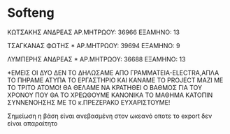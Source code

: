 Softeng
=======


ΚΩΤΣΑΚΗΣ ΑΝΔΡΕΑΣ
ΑΡ.ΜΗΤΡΩΟΥ: 36966
ΕΞΑΜΗΝΟ:    13
 
ΤΣΑΓΚΑΝΑΣ ΦΩΤΗΣ    *
ΑΡ.ΜΗΤΡΩΟΥ: 39694
ΕΞΑΜΗΝΟ:    9
  


ΛΥΜΠΕΡΗΣ ΑΝΔΡΕΑΣ  *
ΑΡ.ΜΗΤΡΩΟΥ: 36688
ΕΞΑΜΗΝΟ:    13
  
  

*ΕΜΕΙΣ ΟΙ ΔΥΟ ΔΕN ΤΟ ΔΗΛΩΣΑΜΕ ΑΠΟ ΓΡΑΜΜΑΤΕΙΑ-ELECTRA,ΑΠΛΑ ΤΟ ΠΗΡΑΜΕ ΑΤΥΠΑ ΤΟ ΕΡΓΑΣΤΗΡΙΟ ΚΑΙ ΚΑΝΑΜΕ ΤΟ PROJECT MAZI ME TO ΤΡΙΤΟ ΑΤΟΜΟ!
ΘΑ ΘΕΛΑΜΕ ΝΑ ΚΡΑΤΗΘΕΙ Ο ΒΑΘΜΟΣ ΓΙΑ ΤΟΥ ΧΡΟΝΟΥ ΠΟΥ ΘΑ ΤΟ ΧΡΕΩΘΟΥΜΕ ΚΑΝΟΝΙΚΑ ΤΟ ΜΑΘΗΜΑ ΚΑΤΟΠΙΝ ΣΥΝΝΕΝΟΗΣΗΣ ΜΕ ΤΟ κ.ΠΡΕΖΕΡΑΚΟ
ΕΥXAΡΙΣΤΟΥΜΕ!
 
Σημείωση η βάση είναι ανεβασμένη στον ωκεανό οποτε το export δεν είναι απαραίτητο
